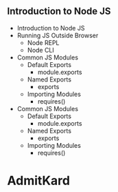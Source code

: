 ## Introduction to Node JS

- Introduction to Node JS
- Running JS Outside Browser
  - Node REPL
  - Node CLI
- Common JS Modules
  - Default Exports
    - module.exports
  - Named Exports
    - exports
  - Importing Modules
    - requires()
- Common JS Modules
  - Default Exports
    - module.exports
  - Named Exports
    - exports
  - Importing Modules
    - requires()
# AdmitKard
